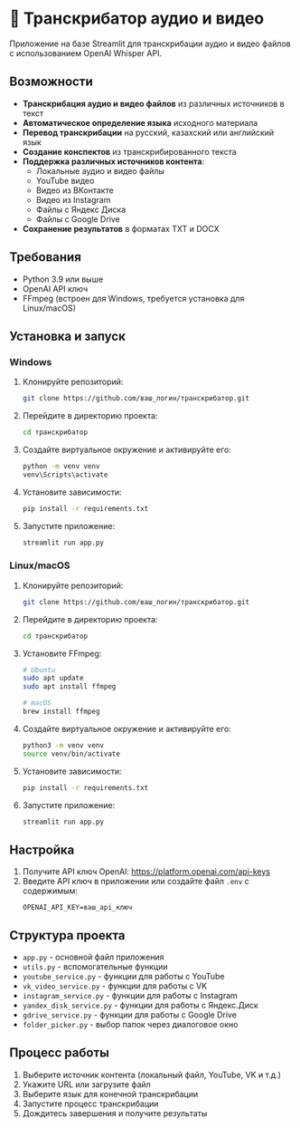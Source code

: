 # 🎤 Транскрибатор аудио и видео

Приложение на базе Streamlit для транскрибации аудио и видео файлов с использованием OpenAI Whisper API.

## Возможности

- **Транскрибация аудио и видео файлов** из различных источников в текст
- **Автоматическое определение языка** исходного материала
- **Перевод транскрибации** на русский, казахский или английский язык
- **Создание конспектов** из транскрибированного текста
- **Поддержка различных источников контента**:
  - Локальные аудио и видео файлы
  - YouTube видео
  - Видео из ВКонтакте
  - Видео из Instagram
  - Файлы с Яндекс Диска
  - Файлы с Google Drive
- **Сохранение результатов** в форматах TXT и DOCX

## Требования

- Python 3.9 или выше
- OpenAI API ключ
- FFmpeg (встроен для Windows, требуется установка для Linux/macOS)

## Установка и запуск

### Windows

1. Клонируйте репозиторий:
   ```bash
   git clone https://github.com/ваш_логин/транскрибатор.git
   ```

2. Перейдите в директорию проекта:
   ```bash
   cd транскрибатор
   ```

3. Создайте виртуальное окружение и активируйте его:
   ```bash
   python -m venv venv
   venv\Scripts\activate
   ```

4. Установите зависимости:
   ```bash
   pip install -r requirements.txt
   ```

5. Запустите приложение:
   ```bash
   streamlit run app.py
   ```

### Linux/macOS

1. Клонируйте репозиторий:
   ```bash
   git clone https://github.com/ваш_логин/транскрибатор.git
   ```

2. Перейдите в директорию проекта:
   ```bash
   cd транскрибатор
   ```

3. Установите FFmpeg:
   ```bash
   # Ubuntu
   sudo apt update
   sudo apt install ffmpeg
   
   # macOS
   brew install ffmpeg
   ```

4. Создайте виртуальное окружение и активируйте его:
   ```bash
   python3 -m venv venv
   source venv/bin/activate
   ```

5. Установите зависимости:
   ```bash
   pip install -r requirements.txt
   ```

6. Запустите приложение:
   ```bash
   streamlit run app.py
   ```

## Настройка

1. Получите API ключ OpenAI: https://platform.openai.com/api-keys
2. Введите API ключ в приложении или создайте файл `.env` с содержимым:
   ```
   OPENAI_API_KEY=ваш_api_ключ
   ```

## Структура проекта

- `app.py` - основной файл приложения
- `utils.py` - вспомогательные функции
- `youtube_service.py` - функции для работы с YouTube
- `vk_video_service.py` - функции для работы с VK
- `instagram_service.py` - функции для работы с Instagram
- `yandex_disk_service.py` - функции для работы с Яндекс.Диск
- `gdrive_service.py` - функции для работы с Google Drive
- `folder_picker.py` - выбор папок через диалоговое окно

## Процесс работы

1. Выберите источник контента (локальный файл, YouTube, VK и т.д.)
2. Укажите URL или загрузите файл
3. Выберите язык для конечной транскрибации
4. Запустите процесс транскрибации
5. Дождитесь завершения и получите результаты